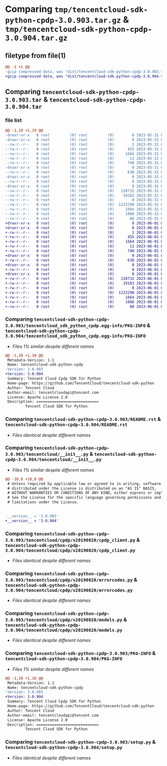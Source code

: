 # Comparing `tmp/tencentcloud-sdk-python-cpdp-3.0.903.tar.gz` & `tmp/tencentcloud-sdk-python-cpdp-3.0.904.tar.gz`

## filetype from file(1)

```diff
@@ -1 +1 @@
-gzip compressed data, was "dist/tencentcloud-sdk-python-cpdp-3.0.903.tar", last modified: Wed May 31 02:08:13 2023, max compression
+gzip compressed data, was "dist/tencentcloud-sdk-python-cpdp-3.0.904.tar", last modified: Thu Jun  1 02:31:14 2023, max compression
```

## Comparing `tencentcloud-sdk-python-cpdp-3.0.903.tar` & `tencentcloud-sdk-python-cpdp-3.0.904.tar`

### file list

```diff
@@ -1,19 +1,19 @@
-drwxr-xr-x   0 root         (0) root         (0)        0 2023-05-31 02:08:13.000000 tencentcloud-sdk-python-cpdp-3.0.903/
-drwxr-xr-x   0 root         (0) root         (0)        0 2023-05-31 02:08:13.000000 tencentcloud-sdk-python-cpdp-3.0.903/tencentcloud_sdk_python_cpdp.egg-info/
--rw-r--r--   0 root         (0) root         (0)        1 2023-05-31 02:08:13.000000 tencentcloud-sdk-python-cpdp-3.0.903/tencentcloud_sdk_python_cpdp.egg-info/dependency_links.txt
--rw-r--r--   0 root         (0) root         (0)      455 2023-05-31 02:08:13.000000 tencentcloud-sdk-python-cpdp-3.0.903/tencentcloud_sdk_python_cpdp.egg-info/SOURCES.txt
--rw-r--r--   0 root         (0) root         (0)     1664 2023-05-31 02:08:13.000000 tencentcloud-sdk-python-cpdp-3.0.903/tencentcloud_sdk_python_cpdp.egg-info/PKG-INFO
--rw-r--r--   0 root         (0) root         (0)       13 2023-05-31 02:08:13.000000 tencentcloud-sdk-python-cpdp-3.0.903/tencentcloud_sdk_python_cpdp.egg-info/top_level.txt
--rw-r--r--   0 root         (0) root         (0)      740 2023-05-31 02:08:13.000000 tencentcloud-sdk-python-cpdp-3.0.903/README.rst
-drwxr-xr-x   0 root         (0) root         (0)        0 2023-05-31 02:08:13.000000 tencentcloud-sdk-python-cpdp-3.0.903/tencentcloud/
--rw-r--r--   0 root         (0) root         (0)      630 2023-05-31 02:08:13.000000 tencentcloud-sdk-python-cpdp-3.0.903/tencentcloud/__init__.py
-drwxr-xr-x   0 root         (0) root         (0)        0 2023-05-31 02:08:13.000000 tencentcloud-sdk-python-cpdp-3.0.903/tencentcloud/cpdp/
--rw-r--r--   0 root         (0) root         (0)        0 2023-05-31 02:08:13.000000 tencentcloud-sdk-python-cpdp-3.0.903/tencentcloud/cpdp/__init__.py
-drwxr-xr-x   0 root         (0) root         (0)        0 2023-05-31 02:08:13.000000 tencentcloud-sdk-python-cpdp-3.0.903/tencentcloud/cpdp/v20190820/
--rw-r--r--   0 root         (0) root         (0)   210732 2023-05-31 02:08:13.000000 tencentcloud-sdk-python-cpdp-3.0.903/tencentcloud/cpdp/v20190820/cpdp_client.py
--rw-r--r--   0 root         (0) root         (0)    19183 2023-05-31 02:08:13.000000 tencentcloud-sdk-python-cpdp-3.0.903/tencentcloud/cpdp/v20190820/errorcodes.py
--rw-r--r--   0 root         (0) root         (0)        0 2023-05-31 02:08:13.000000 tencentcloud-sdk-python-cpdp-3.0.903/tencentcloud/cpdp/v20190820/__init__.py
--rw-r--r--   0 root         (0) root         (0)  1223290 2023-05-31 02:08:13.000000 tencentcloud-sdk-python-cpdp-3.0.903/tencentcloud/cpdp/v20190820/models.py
--rw-r--r--   0 root         (0) root         (0)     1664 2023-05-31 02:08:13.000000 tencentcloud-sdk-python-cpdp-3.0.903/PKG-INFO
--rw-r--r--   0 root         (0) root         (0)     1008 2023-05-31 02:08:13.000000 tencentcloud-sdk-python-cpdp-3.0.903/setup.py
--rw-r--r--   0 root         (0) root         (0)       88 2023-05-31 02:08:13.000000 tencentcloud-sdk-python-cpdp-3.0.903/setup.cfg
+drwxr-xr-x   0 root         (0) root         (0)        0 2023-06-01 02:31:14.000000 tencentcloud-sdk-python-cpdp-3.0.904/
+drwxr-xr-x   0 root         (0) root         (0)        0 2023-06-01 02:31:14.000000 tencentcloud-sdk-python-cpdp-3.0.904/tencentcloud_sdk_python_cpdp.egg-info/
+-rw-r--r--   0 root         (0) root         (0)        1 2023-06-01 02:31:14.000000 tencentcloud-sdk-python-cpdp-3.0.904/tencentcloud_sdk_python_cpdp.egg-info/dependency_links.txt
+-rw-r--r--   0 root         (0) root         (0)      455 2023-06-01 02:31:14.000000 tencentcloud-sdk-python-cpdp-3.0.904/tencentcloud_sdk_python_cpdp.egg-info/SOURCES.txt
+-rw-r--r--   0 root         (0) root         (0)     1664 2023-06-01 02:31:14.000000 tencentcloud-sdk-python-cpdp-3.0.904/tencentcloud_sdk_python_cpdp.egg-info/PKG-INFO
+-rw-r--r--   0 root         (0) root         (0)       13 2023-06-01 02:31:14.000000 tencentcloud-sdk-python-cpdp-3.0.904/tencentcloud_sdk_python_cpdp.egg-info/top_level.txt
+-rw-r--r--   0 root         (0) root         (0)      740 2023-06-01 02:31:14.000000 tencentcloud-sdk-python-cpdp-3.0.904/README.rst
+drwxr-xr-x   0 root         (0) root         (0)        0 2023-06-01 02:31:14.000000 tencentcloud-sdk-python-cpdp-3.0.904/tencentcloud/
+-rw-r--r--   0 root         (0) root         (0)      630 2023-06-01 02:31:14.000000 tencentcloud-sdk-python-cpdp-3.0.904/tencentcloud/__init__.py
+drwxr-xr-x   0 root         (0) root         (0)        0 2023-06-01 02:31:14.000000 tencentcloud-sdk-python-cpdp-3.0.904/tencentcloud/cpdp/
+-rw-r--r--   0 root         (0) root         (0)        0 2023-06-01 02:31:14.000000 tencentcloud-sdk-python-cpdp-3.0.904/tencentcloud/cpdp/__init__.py
+drwxr-xr-x   0 root         (0) root         (0)        0 2023-06-01 02:31:14.000000 tencentcloud-sdk-python-cpdp-3.0.904/tencentcloud/cpdp/v20190820/
+-rw-r--r--   0 root         (0) root         (0)   210732 2023-06-01 02:31:14.000000 tencentcloud-sdk-python-cpdp-3.0.904/tencentcloud/cpdp/v20190820/cpdp_client.py
+-rw-r--r--   0 root         (0) root         (0)    19183 2023-06-01 02:31:14.000000 tencentcloud-sdk-python-cpdp-3.0.904/tencentcloud/cpdp/v20190820/errorcodes.py
+-rw-r--r--   0 root         (0) root         (0)        0 2023-06-01 02:31:14.000000 tencentcloud-sdk-python-cpdp-3.0.904/tencentcloud/cpdp/v20190820/__init__.py
+-rw-r--r--   0 root         (0) root         (0)  1223290 2023-06-01 02:31:14.000000 tencentcloud-sdk-python-cpdp-3.0.904/tencentcloud/cpdp/v20190820/models.py
+-rw-r--r--   0 root         (0) root         (0)     1664 2023-06-01 02:31:14.000000 tencentcloud-sdk-python-cpdp-3.0.904/PKG-INFO
+-rw-r--r--   0 root         (0) root         (0)     1008 2023-06-01 02:31:14.000000 tencentcloud-sdk-python-cpdp-3.0.904/setup.py
+-rw-r--r--   0 root         (0) root         (0)       88 2023-06-01 02:31:14.000000 tencentcloud-sdk-python-cpdp-3.0.904/setup.cfg
```

### Comparing `tencentcloud-sdk-python-cpdp-3.0.903/tencentcloud_sdk_python_cpdp.egg-info/PKG-INFO` & `tencentcloud-sdk-python-cpdp-3.0.904/tencentcloud_sdk_python_cpdp.egg-info/PKG-INFO`

 * *Files 1% similar despite different names*

```diff
@@ -1,10 +1,10 @@
 Metadata-Version: 1.1
 Name: tencentcloud-sdk-python-cpdp
-Version: 3.0.903
+Version: 3.0.904
 Summary: Tencent Cloud Cpdp SDK for Python
 Home-page: https://github.com/TencentCloud/tencentcloud-sdk-python
 Author: Tencent Cloud
 Author-email: tencentcloudapi@tencent.com
 License: Apache License 2.0
 Description: ============================
         Tencent Cloud SDK for Python
```

### Comparing `tencentcloud-sdk-python-cpdp-3.0.903/README.rst` & `tencentcloud-sdk-python-cpdp-3.0.904/README.rst`

 * *Files identical despite different names*

### Comparing `tencentcloud-sdk-python-cpdp-3.0.903/tencentcloud/__init__.py` & `tencentcloud-sdk-python-cpdp-3.0.904/tencentcloud/__init__.py`

 * *Files 1% similar despite different names*

```diff
@@ -10,8 +10,8 @@
 # Unless required by applicable law or agreed to in writing, software
 # distributed under the License is distributed on an "AS IS" BASIS,
 # WITHOUT WARRANTIES OR CONDITIONS OF ANY KIND, either express or implied.
 # See the License for the specific language governing permissions and
 # limitations under the License.
 
 
-__version__ = '3.0.903'
+__version__ = '3.0.904'
```

### Comparing `tencentcloud-sdk-python-cpdp-3.0.903/tencentcloud/cpdp/v20190820/cpdp_client.py` & `tencentcloud-sdk-python-cpdp-3.0.904/tencentcloud/cpdp/v20190820/cpdp_client.py`

 * *Files identical despite different names*

### Comparing `tencentcloud-sdk-python-cpdp-3.0.903/tencentcloud/cpdp/v20190820/errorcodes.py` & `tencentcloud-sdk-python-cpdp-3.0.904/tencentcloud/cpdp/v20190820/errorcodes.py`

 * *Files identical despite different names*

### Comparing `tencentcloud-sdk-python-cpdp-3.0.903/tencentcloud/cpdp/v20190820/models.py` & `tencentcloud-sdk-python-cpdp-3.0.904/tencentcloud/cpdp/v20190820/models.py`

 * *Files identical despite different names*

### Comparing `tencentcloud-sdk-python-cpdp-3.0.903/PKG-INFO` & `tencentcloud-sdk-python-cpdp-3.0.904/PKG-INFO`

 * *Files 1% similar despite different names*

```diff
@@ -1,10 +1,10 @@
 Metadata-Version: 1.1
 Name: tencentcloud-sdk-python-cpdp
-Version: 3.0.903
+Version: 3.0.904
 Summary: Tencent Cloud Cpdp SDK for Python
 Home-page: https://github.com/TencentCloud/tencentcloud-sdk-python
 Author: Tencent Cloud
 Author-email: tencentcloudapi@tencent.com
 License: Apache License 2.0
 Description: ============================
         Tencent Cloud SDK for Python
```

### Comparing `tencentcloud-sdk-python-cpdp-3.0.903/setup.py` & `tencentcloud-sdk-python-cpdp-3.0.904/setup.py`

 * *Files identical despite different names*

